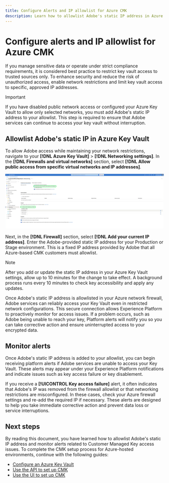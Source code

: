 ```yaml
---
title: Configure Alerts and IP allowlist for Azure CMK
description: Learn how to allowlist Adobe's static IP address in Azure Key Vault and understand how Experience Platform alerts help detect and resolve Customer Managed Key access issues.
---
```

# Configure alerts and IP allowlist for Azure CMK

If you manage sensitive data or operate under strict compliance requirements, it is considered best practice to restrict key vault access to trusted sources only. To enhance security and reduce the risk of unauthorized access, enable network restrictions and limit key vault access to specific, approved IP addresses.

>[!IMPORTANT]
>
>If you have disabled public network access or configured your Azure Key Vault to allow only selected networks, you must add Adobe's static IP address to your allowlist. This step is required to ensure that Adobe services can continue to access your key vault without interruption.

## Allowlist Adobe's static IP in Azure Key Vault

To allow Adobe access while maintaining your network restrictions, navigate to your **[!DNL Azure Key Vault]** > **[!DNL Networking settings]**. In the **[!DNL Firewalls and virtual networks]** section, select **[!DNL Allow public access from specific virtual networks and IP addresses]**.

![Azure Key vault Networking settings view with Allow public access from specific virtual networks and IP addresses and Add your current IP address highlighted.](../../../images/governance-privacy-security/customer-managed-keys/key-vault-networking-settings-placeholder.png)

Next, in the **[!DNL Firewall]** section, select **[!DNL Add your current IP address]**. Enter the Adobe-provided static IP address for your Production or Stage environment. This is a fixed IP address provided by Adobe that all Azure-based CMK customers must allowlist.

>[!NOTE]
>
>After you add or update the static IP address in your Azure Key Vault settings, allow up to 10 minutes for the change to take effect. A background process runs every 10 minutes to check key accessibility and apply any updates.

Once Adobe's static IP address is allowlisted in your Azure network firewall, Adobe services can reliably access your Key Vault even in restricted network configurations. This secure connection allows Experience Platform to proactively monitor for access issues. If a problem occurs, such as Adobe being unable to reach your key, Platform alerts will notify you so you can take corrective action and ensure uninterrupted access to your encrypted data.

## Monitor alerts

Once Adobe's static IP address is added to your allowlist, you can begin receiving platform alerts if Adobe services are unable to access your Key Vault. These alerts may appear under your Experience Platform notifications and indicate issues such as key access failure or key disablement.

If you receive a **[!UICONTROL Key access failure]** alert, it often indicates that Adobe's IP was removed from the firewall allowlist or that networking restrictions are misconfigured. In these cases, check your Azure firewall settings and re-add the required IP if necessary. These alerts are designed to help you take immediate corrective action and prevent data loss or service interruptions.

## Next steps

By reading this document, you have learned how to allowlist Adobe's static IP address and monitor alerts related to Customer Managed Key access issues. To complete the CMK setup process for Azure-hosted environments, continue with the following guides:

- [Configure an Azure Key Vault](./azure-key-vault-config.md)  
- [Use the API to set up CMK](./api-set-up.md)  
- [Use the UI to set up CMK](./ui-set-up.md)
